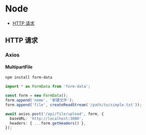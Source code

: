 # Node

- [HTTP 请求](#http-请求)

## HTTP 请求

### Axios

#### MultipartFile

```bash
npm install form-data
```

```typescript
import * as FormData from 'form-data';

const form = new FormData();
form.append('name', '新建文件');
form.append('file', createReadStream('/path/to/simple.txt'));

await axios.post('/api/file/upload', form, {
  baseURL: 'http://localhost:3000',
  headers: { ...form.getHeaders() },
});
```
